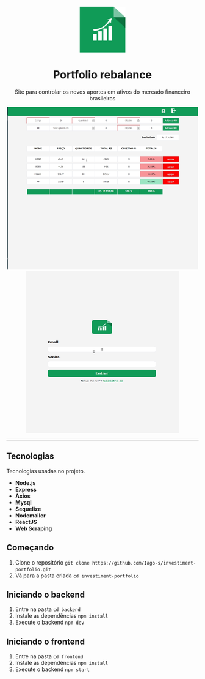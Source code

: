 <h1 align="center">
<br>
  <img src="./frontend/src/assets/logo.png" alt="Logo website Portfolio rebalance" width="120">
<br>
<br>
Portfolio rebalance
</h1>
<p align="center">Site para controlar os novos aportes em ativos do mercado financeiro brasileiros</p>

<div align="center">
  <img src="./frontend/src/assets/layout/desktop.png" alt="Desktop layout" width="500" height="425">
  <img src="./frontend/src/assets/layout/home-page.png" alt="Home page layout" width="400" height="425">
</div>

<hr />

## Tecnologias
Tecnologias usadas no projeto.

- **Node.js**
- **Express**
- **Axios**
- **Mysql**
- **Sequelize**
- **Nodemailer**
- **ReactJS**
- **Web Scraping**

## Começando

1. Clone o repositório `git clone https://github.com/Iago-s/investiment-portfolio.git`
2. Vá para a pasta criada `cd investiment-portfolio`

## Iniciando o backend
1. Entre na pasta `cd backend`
2. Instale as dependências `npm install`
3. Execute o backend `npm dev`

## Iniciando o frontend
1. Entre na pasta `cd frontend`
2. Instale as dependências `npm install`
3. Execute o backend `npm start`
